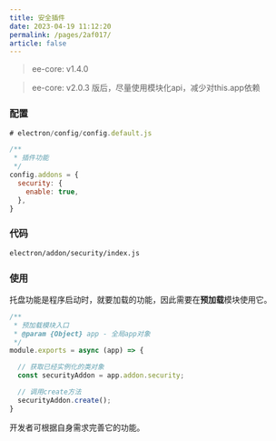 ```yaml
---
title: 安全插件
date: 2023-04-19 11:12:20
permalink: /pages/2af017/
article: false
---
```


> ee-core: v1.4.0

> ee-core: v2.0.3 版后，尽量使用模块化api，减少对this.app依赖

###  配置
```javascript
# electron/config/config.default.js

/**
 * 插件功能
 */
config.addons = {
  security: {
    enable: true,
  },
}
```
###  代码
```bash
electron/addon/security/index.js
```
###  使用
托盘功能是程序启动时，就要加载的功能，因此需要在**预加载**模块使用它。
```javascript
/**
 * 预加载模块入口
 * @param {Object} app - 全局app对象
 */
module.exports = async (app) => {

  // 获取已经实例化的类对象
  const securityAddon = app.addon.security;

  // 调用create方法
  securityAddon.create();
}
```
开发者可根据自身需求完善它的功能。
